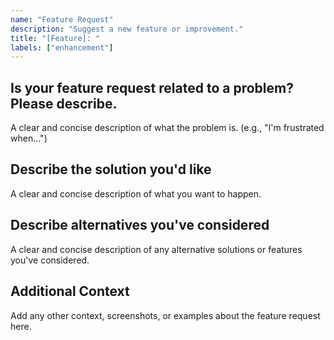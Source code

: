 ```yaml
---
name: "Feature Request"
description: "Suggest a new feature or improvement."
title: "[Feature]: "
labels: ["enhancement"]
---
```


## Is your feature request related to a problem? Please describe.
A clear and concise description of what the problem is. (e.g., "I'm frustrated when...")

## Describe the solution you'd like
A clear and concise description of what you want to happen.

## Describe alternatives you've considered
A clear and concise description of any alternative solutions or features you've considered.

## Additional Context
Add any other context, screenshots, or examples about the feature request here.

